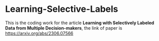 # Learning-Selective-Labels

This is the coding work for the article **Learning with Selectively Labeled Data from Multiple Decision-makers**, the link of paper is https://arxiv.org/abs/2306.07566
